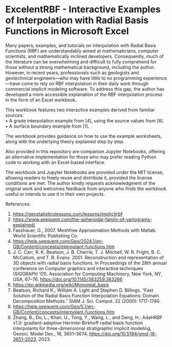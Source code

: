 # ExcelentRBF - Interactive Examples of Interpolation with Radial Basis Functions in Microsoft Excel

Many papers, examples, and tutorials on interpolation with Radial Basis Functions (RBF) are understandably aimed at mathematicians, computer scientists, and mathematically inclined developers. Consequently, much of the literature can be overwhelming and difficult to fully comprehend for those without a strong mathematical background, including the author. However, in recent years, professionals such as geologists and geotechnical engineers—who may have little to no programming experience—have come to rely on RBF interpolation in their daily work through commercial implicit modeling software.
To address this gap, the author has developed a more accessible explanation of the RBF interpolation process in the form of an Excel workbook.

This workbook features two interactive examples derived from familiar sources:<br>
  • A grade interpolation example from [4], using the source values from [8].<br>
  • A surface boundary example from [1].<br>

The workbook provides guidance on how to use the example worksheets, along with the underlying theory explained step by step.

Also provided in this repository are companion Jupyter Notebooks, offering an alternative implementation for those who may prefer reading Python code to working with an Excel-based interface.

The workbook and Jupyter Notebooks are provided under the MIT license, allowing readers to freely reuse and distribute it, provided the license conditions are met. The author kindly requests acknowledgment of the original work and welcomes feedback from anyone who finds the workbook useful or intends to use it in their own projects.

References: <br>
1. https://geostatisticslessons.com/lessons/implicitrbf <br>
2. https://www.seequent.com/the-spheroidal-family-of-variograms-explained/	<br>
3. Fasshauer, G., 2007. Meshfree Approximation Methods with Matlab. World Scientific Publishing Co. <br>
4. https://help.seequent.com/Geo/2024.1/en-GB/Content/concepts/interpolant-functions.htm <br>
5. J. C. Carr, R. K. Beatson, J. B. Cherrie, T. J. Mitchell, W. R. Fright, B. C. McCallum, and T. R. Evans. 2001. Reconstruction and representation of 3D objects with radial basis functions. In Proceedings of the 28th annual conference on Computer graphics and interactive
    techniques (SIGGRAPH '01). Association for Computing Machinery, New York, NY, USA, 67–76. https://doi.org/10.1145/383259.383266	<br>
6. https://en.wikipedia.org/wiki/Monomial_basis <br>
7. Beatson, Richard K., William A. Light and Stephen D. Billings. “Fast Solution of the Radial Basis Function Interpolation Equations: Domain Decomposition Methods.” SIAM J. Sci. Comput. 22 (2000): 1717-1740. <br>
8. https://help.seequent.com/Geo/5.1/en-GB/Content/concepts/interpolant-functions.htm <br>
9. Zhang, B., Du, L., Khan, U., Tong, Y., Wang, L., and Deng, H.: AdaHRBF v1.0: gradient-adaptive Hermite–Birkhoff radial basis function interpolants for three-dimensional stratigraphic implicit modeling, Geosci. Model Dev., 16, 3651–3674, https://doi.org/10.5194/gmd-16-3651-2023, 2023.	
